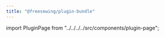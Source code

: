 ```yaml
---
title: "@freesewing/plugin-bundle"
---
```


import PluginPage from "../../../../src/components/plugin-page";

<PluginPage plugin="bundle" />